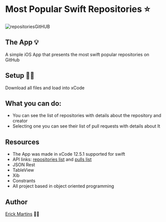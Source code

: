 # Most Popular Swift Repositories ⭐ 
![repositoriesGitHUB](https://user-images.githubusercontent.com/84104484/149849186-385c6da8-9f72-4ca7-a21a-0848711fe761.gif)

## The App 💡

A simple iOS App that presents the most swift popular repositories on GitHub

## Setup 👨‍💻

Download all files and load into xCode

## What you can do:

* You can see the list of repositories with details about the repository and creator
* Selecting one you can see their list of pull requests with details about It 

## Resources
* The App was made in xCode 12.5.1 supported for swift
* API links: <a href="https://api.github.com/search/repositories?q=language:Swift&sort=stars&page=1">repositories list</a> 
and <a href="https://api.github.com/repos//%3Creposit%C3%B3rio%3E/pulls">pulls list</a>
* JSON Rest
* TableView
* Xib
* Constrants
* All project based in object oriented programming

## Author
<a href="https://www.linkedin.com/in/erick-martins-09a967208/">Erick Martins</a> 🙋‍♂️

